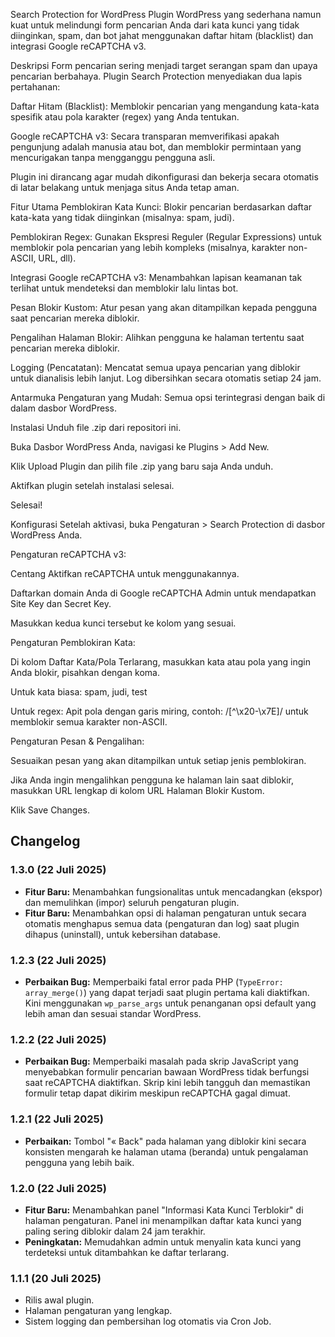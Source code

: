 Search Protection for WordPress
Plugin WordPress yang sederhana namun kuat untuk melindungi form pencarian Anda dari kata kunci yang tidak diinginkan, spam, dan bot jahat menggunakan daftar hitam (blacklist) dan integrasi Google reCAPTCHA v3.

Deskripsi
Form pencarian sering menjadi target serangan spam dan upaya pencarian berbahaya. Plugin Search Protection menyediakan dua lapis pertahanan:

Daftar Hitam (Blacklist): Memblokir pencarian yang mengandung kata-kata spesifik atau pola karakter (regex) yang Anda tentukan.

Google reCAPTCHA v3: Secara transparan memverifikasi apakah pengunjung adalah manusia atau bot, dan memblokir permintaan yang mencurigakan tanpa mengganggu pengguna asli.

Plugin ini dirancang agar mudah dikonfigurasi dan bekerja secara otomatis di latar belakang untuk menjaga situs Anda tetap aman.

Fitur Utama
Pemblokiran Kata Kunci: Blokir pencarian berdasarkan daftar kata-kata yang tidak diinginkan (misalnya: spam, judi).

Pemblokiran Regex: Gunakan Ekspresi Reguler (Regular Expressions) untuk memblokir pola pencarian yang lebih kompleks (misalnya, karakter non-ASCII, URL, dll).

Integrasi Google reCAPTCHA v3: Menambahkan lapisan keamanan tak terlihat untuk mendeteksi dan memblokir lalu lintas bot.

Pesan Blokir Kustom: Atur pesan yang akan ditampilkan kepada pengguna saat pencarian mereka diblokir.

Pengalihan Halaman Blokir: Alihkan pengguna ke halaman tertentu saat pencarian mereka diblokir.

Logging (Pencatatan): Mencatat semua upaya pencarian yang diblokir untuk dianalisis lebih lanjut. Log dibersihkan secara otomatis setiap 24 jam.

Antarmuka Pengaturan yang Mudah: Semua opsi terintegrasi dengan baik di dalam dasbor WordPress.

Instalasi
Unduh file .zip dari repositori ini.

Buka Dasbor WordPress Anda, navigasi ke Plugins > Add New.

Klik Upload Plugin dan pilih file .zip yang baru saja Anda unduh.

Aktifkan plugin setelah instalasi selesai.

Selesai!

Konfigurasi
Setelah aktivasi, buka Pengaturan > Search Protection di dasbor WordPress Anda.

Pengaturan reCAPTCHA v3:

Centang Aktifkan reCAPTCHA untuk menggunakannya.

Daftarkan domain Anda di Google reCAPTCHA Admin untuk mendapatkan Site Key dan Secret Key.

Masukkan kedua kunci tersebut ke kolom yang sesuai.

Pengaturan Pemblokiran Kata:

Di kolom Daftar Kata/Pola Terlarang, masukkan kata atau pola yang ingin Anda blokir, pisahkan dengan koma.

Untuk kata biasa: spam, judi, test

Untuk regex: Apit pola dengan garis miring, contoh: /[^\x20-\x7E]/ untuk memblokir semua karakter non-ASCII.

Pengaturan Pesan & Pengalihan:

Sesuaikan pesan yang akan ditampilkan untuk setiap jenis pemblokiran.

Jika Anda ingin mengalihkan pengguna ke halaman lain saat diblokir, masukkan URL lengkap di kolom URL Halaman Blokir Kustom.

Klik Save Changes.

## Changelog

### 1.3.0 (22 Juli 2025)
* **Fitur Baru:** Menambahkan fungsionalitas untuk mencadangkan (ekspor) dan memulihkan (impor) seluruh pengaturan plugin.
* **Fitur Baru:** Menambahkan opsi di halaman pengaturan untuk secara otomatis menghapus semua data (pengaturan dan log) saat plugin dihapus (uninstall), untuk kebersihan database.

### 1.2.3 (22 Juli 2025)
* **Perbaikan Bug:** Memperbaiki fatal error pada PHP (`TypeError: array_merge()`) yang dapat terjadi saat plugin pertama kali diaktifkan. Kini menggunakan `wp_parse_args` untuk penanganan opsi default yang lebih aman dan sesuai standar WordPress.

### 1.2.2 (22 Juli 2025)
* **Perbaikan Bug:** Memperbaiki masalah pada skrip JavaScript yang menyebabkan formulir pencarian bawaan WordPress tidak berfungsi saat reCAPTCHA diaktifkan. Skrip kini lebih tangguh dan memastikan formulir tetap dapat dikirim meskipun reCAPTCHA gagal dimuat.

### 1.2.1 (22 Juli 2025)
* **Perbaikan:** Tombol "« Back" pada halaman yang diblokir kini secara konsisten mengarah ke halaman utama (beranda) untuk pengalaman pengguna yang lebih baik.

### 1.2.0 (22 Juli 2025)
* **Fitur Baru:** Menambahkan panel "Informasi Kata Kunci Terblokir" di halaman pengaturan. Panel ini menampilkan daftar kata kunci yang paling sering diblokir dalam 24 jam terakhir.
* **Peningkatan:** Memudahkan admin untuk menyalin kata kunci yang terdeteksi untuk ditambahkan ke daftar terlarang.

### 1.1.1 (20 Juli 2025)
* Rilis awal plugin.
* Halaman pengaturan yang lengkap.
* Sistem logging dan pembersihan log otomatis via Cron Job.
